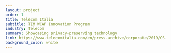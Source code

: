 ```yaml
---
layout: project
order: 1
title: Telecom Italia
subtitle: TIM WCAP Innovation Program
industry: Telecom
summary: Showcasing privacy-preserving technology
link: https://www.telecomitalia.com/en/press-archive/corporate/2019/CS-TIM-WCAP-MWC.html
background_color: white
---
```

